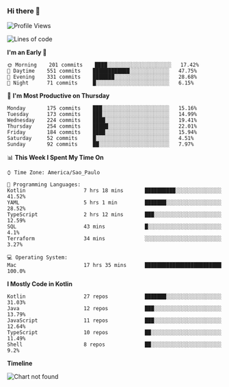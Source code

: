 ### Hi there 👋

<!--
**fernandonogueira/fernandonogueira** is a ✨ _special_ ✨ repository because its `README.md` (this file) appears on your GitHub profile.

Here are some ideas to get you started:

- 🔭 I’m currently working on ...
- 🌱 I’m currently learning ...
- 👯 I’m looking to collaborate on ...
- 🤔 I’m looking for help with ...
- 💬 Ask me about ...
- 📫 How to reach me: ...
- 😄 Pronouns: ...
- ⚡ Fun fact: ...
-->

<!--START_SECTION:waka-->
![Profile Views](http://img.shields.io/badge/Profile%20Views-1-blue)

![Lines of code](https://img.shields.io/badge/From%20Hello%20World%20I%27ve%20Written-613215%20lines%20of%20code-blue)

**I'm an Early 🐤** 

```text
🌞 Morning    201 commits    ████░░░░░░░░░░░░░░░░░░░░░   17.42% 
🌆 Daytime    551 commits    ████████████░░░░░░░░░░░░░   47.75% 
🌃 Evening    331 commits    ███████░░░░░░░░░░░░░░░░░░   28.68% 
🌙 Night      71 commits     █░░░░░░░░░░░░░░░░░░░░░░░░   6.15%

```
📅 **I'm Most Productive on Thursday** 

```text
Monday       175 commits    ███░░░░░░░░░░░░░░░░░░░░░░   15.16% 
Tuesday      173 commits    ███░░░░░░░░░░░░░░░░░░░░░░   14.99% 
Wednesday    224 commits    ████░░░░░░░░░░░░░░░░░░░░░   19.41% 
Thursday     254 commits    █████░░░░░░░░░░░░░░░░░░░░   22.01% 
Friday       184 commits    ████░░░░░░░░░░░░░░░░░░░░░   15.94% 
Saturday     52 commits     █░░░░░░░░░░░░░░░░░░░░░░░░   4.51% 
Sunday       92 commits     ██░░░░░░░░░░░░░░░░░░░░░░░   7.97%

```


📊 **This Week I Spent My Time On** 

```text
⌚︎ Time Zone: America/Sao_Paulo

💬 Programming Languages: 
Kotlin                   7 hrs 18 mins       ██████████░░░░░░░░░░░░░░░   41.52% 
YAML                     5 hrs 1 min         ███████░░░░░░░░░░░░░░░░░░   28.52% 
TypeScript               2 hrs 12 mins       ███░░░░░░░░░░░░░░░░░░░░░░   12.59% 
SQL                      43 mins             █░░░░░░░░░░░░░░░░░░░░░░░░   4.1% 
Terraform                34 mins             ░░░░░░░░░░░░░░░░░░░░░░░░░   3.27%

💻 Operating System: 
Mac                      17 hrs 35 mins      █████████████████████████   100.0%

```

**I Mostly Code in Kotlin** 

```text
Kotlin                   27 repos            ███████░░░░░░░░░░░░░░░░░░   31.03% 
Java                     12 repos            ███░░░░░░░░░░░░░░░░░░░░░░   13.79% 
JavaScript               11 repos            ███░░░░░░░░░░░░░░░░░░░░░░   12.64% 
TypeScript               10 repos            ██░░░░░░░░░░░░░░░░░░░░░░░   11.49% 
Shell                    8 repos             ██░░░░░░░░░░░░░░░░░░░░░░░   9.2%

```


**Timeline**

![Chart not found](https://raw.githubusercontent.com/fernandonogueira/fernandonogueira/master/charts/bar_graph.png) 


<!--END_SECTION:waka-->
